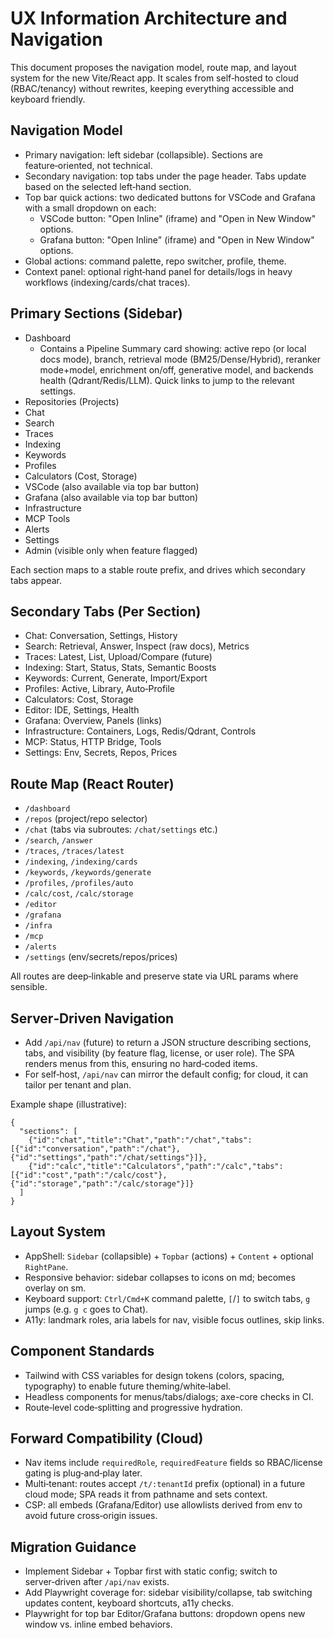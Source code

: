 # UX Information Architecture and Navigation

This document proposes the navigation model, route map, and layout system for the new Vite/React app. It scales from self‑hosted to cloud (RBAC/tenancy) without rewrites, keeping everything accessible and keyboard friendly.

## Navigation Model

- Primary navigation: left sidebar (collapsible). Sections are feature‑oriented, not technical.
- Secondary navigation: top tabs under the page header. Tabs update based on the selected left‑hand section.
- Top bar quick actions: two dedicated buttons for VSCode and Grafana with a small dropdown on each:
  - VSCode button: "Open Inline" (iframe) and "Open in New Window" options.
  - Grafana button: "Open Inline" (iframe) and "Open in New Window" options.
- Global actions: command palette, repo switcher, profile, theme.
- Context panel: optional right‑hand panel for details/logs in heavy workflows (indexing/cards/chat traces).

## Primary Sections (Sidebar)
- Dashboard
  - Contains a Pipeline Summary card showing: active repo (or local docs mode), branch, retrieval mode (BM25/Dense/Hybrid), reranker mode+model, enrichment on/off, generative model, and backends health (Qdrant/Redis/LLM). Quick links to jump to the relevant settings.
- Repositories (Projects)
- Chat
- Search
- Traces
- Indexing
- Keywords
- Profiles
- Calculators (Cost, Storage)
- VSCode (also available via top bar button)
- Grafana (also available via top bar button)
- Infrastructure
- MCP Tools
- Alerts
- Settings
- Admin (visible only when feature flagged)

Each section maps to a stable route prefix, and drives which secondary tabs appear.

## Secondary Tabs (Per Section)
- Chat: Conversation, Settings, History
- Search: Retrieval, Answer, Inspect (raw docs), Metrics
- Traces: Latest, List, Upload/Compare (future)
- Indexing: Start, Status, Stats, Semantic Boosts
- Keywords: Current, Generate, Import/Export
- Profiles: Active, Library, Auto‑Profile
- Calculators: Cost, Storage
- Editor: IDE, Settings, Health
- Grafana: Overview, Panels (links)
- Infrastructure: Containers, Logs, Redis/Qdrant, Controls
- MCP: Status, HTTP Bridge, Tools
- Settings: Env, Secrets, Repos, Prices

## Route Map (React Router)
- `/dashboard`
- `/repos` (project/repo selector)
- `/chat` (tabs via subroutes: `/chat/settings` etc.)
- `/search`, `/answer`
- `/traces`, `/traces/latest`
- `/indexing`, `/indexing/cards`
- `/keywords`, `/keywords/generate`
- `/profiles`, `/profiles/auto`
- `/calc/cost`, `/calc/storage`
- `/editor`
- `/grafana`
- `/infra`
- `/mcp`
- `/alerts`
- `/settings` (env/secrets/repos/prices)

All routes are deep‑linkable and preserve state via URL params where sensible.

## Server‑Driven Navigation

- Add `/api/nav` (future) to return a JSON structure describing sections, tabs, and visibility (by feature flag, license, or user role). The SPA renders menus from this, ensuring no hard‑coded items.
- For self‑host, `/api/nav` can mirror the default config; for cloud, it can tailor per tenant and plan.

Example shape (illustrative):
```
{
  "sections": [
    {"id":"chat","title":"Chat","path":"/chat","tabs":[{"id":"conversation","path":"/chat"},{"id":"settings","path":"/chat/settings"}]},
    {"id":"calc","title":"Calculators","path":"/calc","tabs":[{"id":"cost","path":"/calc/cost"},{"id":"storage","path":"/calc/storage"}]}
  ]
}
```

## Layout System

- AppShell: `Sidebar` (collapsible) + `Topbar` (actions) + `Content` + optional `RightPane`.
- Responsive behavior: sidebar collapses to icons on md; becomes overlay on sm.
- Keyboard support: `Ctrl/Cmd+K` command palette, `[`/`]` to switch tabs, `g` jumps (e.g. `g c` goes to Chat).
- A11y: landmark roles, aria labels for nav, visible focus outlines, skip links.

## Component Standards

- Tailwind with CSS variables for design tokens (colors, spacing, typography) to enable future theming/white‑label.
- Headless components for menus/tabs/dialogs; axe-core checks in CI.
- Route‑level code‑splitting and progressive hydration.

## Forward Compatibility (Cloud)

- Nav items include `requiredRole`, `requiredFeature` fields so RBAC/license gating is plug‑and‑play later.
- Multi‑tenant: routes accept `/t/:tenantId` prefix (optional) in a future cloud mode; SPA reads it from pathname and sets context.
- CSP: all embeds (Grafana/Editor) use allowlists derived from env to avoid future cross‑origin issues.

## Migration Guidance

- Implement Sidebar + Topbar first with static config; switch to server‑driven after `/api/nav` exists.
- Add Playwright coverage for: sidebar visibility/collapse, tab switching updates content, keyboard shortcuts, a11y checks.
 - Playwright for top bar Editor/Grafana buttons: dropdown opens new window vs. inline embed behaviors.
